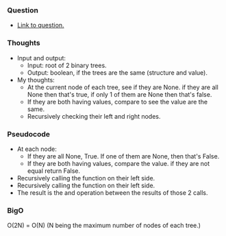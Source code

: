 ### Question
- [Link to question.](https://leetcode.com/problems/same-tree/)

### Thoughts
- Input and output: 
    - Input: root of 2 binary trees.
    - Output: boolean, if the trees are the same (structure and value).
- My thoughts: 
    - At the current node of each tree, see if they are None. if they are all None then that's true, if only 1 of them are None then that's false.
    - If they are both having values, compare to see the value are the same.
    - Recursively checking their left and right nodes.


### Pseudocode
- At each node:
    - If they are all None, True. If one of them are None, then that's False.
    - If they are both having values, compare the value. if they are not equal return False.
- Recursively calling the function on their left side.
- Recursively calling the function on their left side.
- The result is the and operation between the results of those 2 calls.


### BigO
O(2N) = O(N) (N being the maximum number of nodes of each tree.)